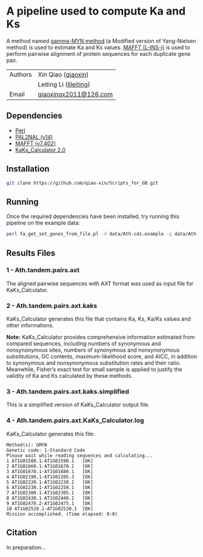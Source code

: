 # A pipeline used to compute Ka and Ks

A method named [gamma-MYN method](https://biologydirect.biomedcentral.com/articles/10.1186/1745-6150-4-20) (a Modified version of Yang-Nielsen method) is used to estimate Ka and Ks values. [MAFFT (L-INS-i)](https://mafft.cbrc.jp/alignment/software/) is used to perform pairwise alignment of protein sequences for each duplicate gene pair.

| | |
| --- | --- |
| Authors | Xin Qiao ([qiaoxin](https://github.com/qiao-xin)) |
| | Leiting Li ([lileiting](https://github.com/lileiting)) |
| Email   | <qiaoxinqx2011@126.com> |

## Dependencies

- [Perl](https://www.perl.org)
- [PAL2NAL (v14)](http://www.bork.embl.de/pal2nal/#Download)
- [MAFFT (v7.402)](https://mafft.cbrc.jp/alignment/software/)
- [KaKs_Calculator 2.0](https://sourceforge.net/projects/kakscalculator2/)

## Installation

```bash
git clone https://github.com/qiao-xin/Scripts_for_GB.git
```

## Running
Once the required dependencies have been installed, try running this pipeline on the example data:
```bash
perl fa_get_set_genes_from_file.pl -d data/Ath.cds.example -g data/Ath.tandem.pairs.example -o Ath.tandem.pairs.axt
```

## Results Files
### 1 - Ath.tandem.pairs.axt
The aligned pairwise sequences with AXT format was used as input file for KaKs_Calculator.

### 2 - Ath.tandem.pairs.axt.kaks
KaKs_Calculator generates this file that contains Ka, Ks, Ka/Ks values and other informations.

**Note:** KaKs_Calculator provides comprehensive information estimated from compared sequences, including numbers of synonymous and nonsynonymous sites, numbers of synonymous and nonsynonymous substitutions, GC contents, maximum-likelihood score, and AICC, in addition to synonymous and nonsynonymous substitution rates and their ratio. Meanwhile, Fisher’s exact test for small sample is applied to justify the validity of Ka and Ks calculated by these methods.

### 3 - Ath.tandem.pairs.axt.kaks.simplified
This is a simplified version of KaKs_Calculator output file.

### 4 - Ath.tandem.pairs.axt.KaKs_Calculator.log
KaKs_Calculator generates this file:
```
Method(s): GMYN 
Genetic code: 1-Standard Code
Please wait while reading sequences and calculating...
1 AT1G01580.1-AT1G01590.1	[OK]
2 AT1G01660.1-AT1G01670.1	[OK]
3 AT1G01670.1-AT1G01680.1	[OK]
4 AT1G02190.1-AT1G02205.3	[OK]
5 AT1G02220.1-AT1G02230.1	[OK]
6 AT1G02230.1-AT1G02250.1	[OK]
7 AT1G02300.1-AT1G02305.1	[OK]
8 AT1G02430.1-AT1G02440.1	[OK]
9 AT1G02470.2-AT1G02475.1	[OK]
10 AT1G02520.1-AT1G02530.1	[OK]
Mission accomplished. (Time elapsed: 0:0)
```

## Citation
In preparation...
